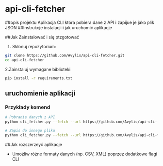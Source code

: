 # api-cli-fetcher

##opis projektu
Aplikacja CLI która pobiera dane z API i zapijue je jako plik JSON
##Instrukcje instalacji i jak uruchomić aplikacje

##Jak Zainstalować i się ptzgotować
1. Sklonuj repozytorium:

```bash
git clone https://github.com/Avylis/api-cli-fetcher.git
cd api-cli-fetcher
```
2.Zainstaluj wymagane biblioteki

```bash
pip install -r requirements.txt
```

## uruchomienie aplikacji
### Przykłady komend

```bash
# Pobranie danych z API
python cli_fetcher.py --fetch --url https://github.com/Avylis/api-cli-fetcher

# Zapis do innego pliku
python cli_fetcher.py --fetch --url https://github.com/Avylis/api-cli-fetcher --output dane.json
```

##Jak rozszerzeyć aplikacje
- Umożliw różne formaty danych (np. CSV, XML) poprzez dodatkowe flagi CLI
